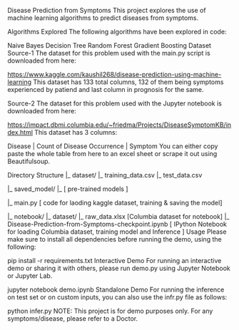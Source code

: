 Disease Prediction from Symptoms
This project explores the use of machine learning algorithms to predict diseases from symptoms.

Algorithms Explored
The following algorithms have been explored in code:

Naive Bayes
Decision Tree
Random Forest
Gradient Boosting
Dataset
Source-1
The dataset for this problem used with the main.py script is downloaded from here:

https://www.kaggle.com/kaushil268/disease-prediction-using-machine-learning
This dataset has 133 total columns, 132 of them being symptoms experienced by patiend and last column in prognosis for the same.

Source-2
The dataset for this problem used with the Jupyter notebook is downloaded from here:

https://impact.dbmi.columbia.edu/~friedma/Projects/DiseaseSymptomKB/index.html
This dataset has 3 columns:

Disease  | Count of Disease Occurrence | Symptom
You can either copy paste the whole table from here to an excel sheet or scrape it out using Beautifulsoup.

Directory Structure
|_ dataset/
         |_ training_data.csv
         |_ test_data.csv

|_ saved_model/
         |_ [ pre-trained models ]

|_ main.py [ code for laoding kaggle dataset, training & saving the model]

|_ notebook/
         |_ dataset/
                  |_ raw_data.xlsx [Columbia dataset for notebook]
         |_ Disease-Prediction-from-Symptoms-checkpoint.ipynb [ IPython Notebook for loading Columbia dataset, training model and Inference ]
Usage
Please make sure to install all dependencies before running the demo, using the following:

pip install -r requirements.txt
Interactive Demo
For running an interactive demo or sharing it with others, please run demo.py using Jupyter Notebook or Jupyter Lab.

jupyter notebook demo.ipynb
Standalone Demo
For running the inference on test set or on custom inputs, you can also use the infr.py file as follows:

python infer.py
NOTE: This project is for demo purposes only. For any symptoms/disease, please refer to a Doctor.
